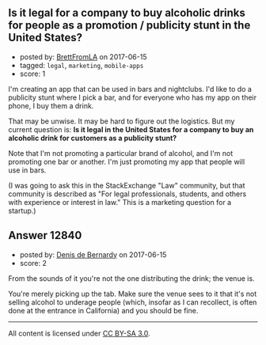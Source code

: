 ## Is it legal for a company to buy alcoholic drinks for people as a promotion / publicity stunt in the United States?

- posted by: [BrettFromLA](https://stackexchange.com/users/2813127/brettfromla) on 2017-06-15
- tagged: `legal`, `marketing`, `mobile-apps`
- score: 1

I'm creating an app that can be used in bars and nightclubs. I'd like to do a publicity stunt where I pick a bar, and for everyone who has my app on their phone, I buy them a drink.

That may be unwise. It may be hard to figure out the logistics. But my current question is: **Is it legal in the United States for a company to buy an alcoholic drink for customers as a publicity stunt?**

Note that I'm not promoting a particular brand of alcohol, and I'm not promoting one bar or another. I'm just promoting my app that people will use in bars.

(I was going to ask this in the StackExchange "Law" community, but that community is described as "For legal professionals, students, and others with experience or interest in law." This is a marketing question for a startup.)


## Answer 12840

- posted by: [Denis de Bernardy](https://stackexchange.com/users/182468/denis-de-bernardy) on 2017-06-15
- score: 2

From the sounds of it you're not the one distributing the drink; the venue is.

You're merely picking up the tab. Make sure the venue sees to it that it's not selling alcohol to underage people (which, insofar as I can recollect, is often done at the entrance in California) and you should be fine.



---

All content is licensed under [CC BY-SA 3.0](https://creativecommons.org/licenses/by-sa/3.0/).
